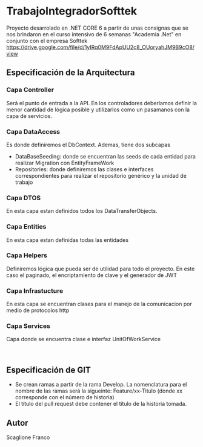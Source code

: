 # TrabajoIntegradorSofttek
Proyecto desarrolado en .NET CORE 6 a partir de unas consignas que se nos brindaron en el curso intensivo de 6 semanas "Academia .Net" en conjunto con el empresa Softtek
https://drive.google.com/file/d/1yIRq0M9FdApUU2c8_OUoryahJM9B9cO8/view

## **Especificación de la Arquitectura**
### **Capa Controller**
Será el punto de entrada a la API. En los controladores deberíamos definir la menor cantidad de lógica posible y utilizarlos como un pasamanos con la capa de servicios.
​
### **Capa DataAccess**
Es donde definiremos el DbContext. Ademas, tiene dos subcapas
*	DataBaseSeeding: donde se encuentran las seeds de cada entidad para realizar Migration con EntityFrameWork
*	Repositories: donde definiremos las clases e interfaces correspondientes para realizar el repositorio genérico y la unidad de trabajo

### **Capa DTOS**
En esta capa estan definidos todos los DataTransferObjects.

### **Capa Entities**
En esta capa estan definidas todas las entidades 
​
### **Capa Helpers**
Definiremos lógica que pueda ser de utilidad para todo el proyecto. En este caso el paginado, el encriptamiento de clave y el generador de JWT

### **Capa Infrastucture**
En esta capa se encuentran clases para el manejo de la comunicacion por medio de protocolos http

### **Capa Services**
Capa donde se encuentra clase e interfaz UnitOfWorkService

​
## **Especificación de GIT**​
* Se crean ramas a partir de la rama Develop. La nomenclatura para el nombre de las ramas será la sigueinte: Feature/xx-Titulo (donde xx corresponde con el número de historia)
* El título del pull request debe contener el título de la historia tomada.

## **Autor**
Scaglione Franco
